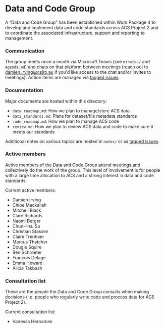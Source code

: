 # Data and Code Group

A “Data and Code Group” has been established within Work Package 4
to develop and implement data and code standards across ACS Project 2
and to coordinate the associated infrastructure, support and reporting to management.

### Communication

The group meets once a month via Microsoft Teams (see `minutes/` and `agenda.md`) and
chats on that platform between meetings
(reach out to damien.irving@csiro.au if you'd like access to the chat and/or invites to meetings).
Action items are managed via [tagged issues](https://github.com/AusClimateService/data-code-group/issues?q=is%3Aissue+is%3Aopen+label%3A%22action+item%22).

### Documentation

Major documents are hosted within this directory:
- `data_roadmap.md`: How we plan to manage/store ACS data
- `data_standards.md`: Plans for dataset/file metadata standards
- `code_roadmap.md`: How we plan to manage ACS code
- `review.md`: How we plan to review ACS data and code to make sure it meets our standards

Additional notes on various topics are hosted in `notes/` or
as [tagged issues](https://github.com/AusClimateService/data-code-group/issues?q=is%3Aissue+is%3Aopen+label%3Anotes).

### Active members

Active members of the Data and Code Group attend meetings and collectively do the work of the group.
This level of involvement is for people with a large time allocation to ACS and a strong interest in data and code standards.

Current active members:
- Damien Irving
- Chloe Mackallah
- Mitchell Black
- Clare Richards 
- Naomi Berger
- Chun-Hsu Su
- Christian Stassen
- Claire Trenham
- Marcus Thatcher
- Dougie Squire
- Ben Schroeter
- François Delage
- Emma Howard
- Alicia Takbash

### Consultation list

These are the people the Data and Code Group consults when making decisions
(i.e. people who regularly write code and process data for ACS Project 2).

Current consultation list:
- Vanessa Hernaman
